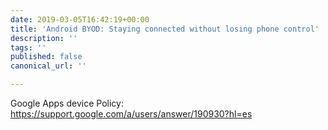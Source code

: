 ```yaml
---
date: 2019-03-05T16:42:19+00:00
title: 'Android BYOD: Staying connected without losing phone control'
description: ''
tags: ''
published: false
canonical_url: ''

---
```

Google Apps device Policy: https://support.google.com/a/users/answer/190930?hl=es